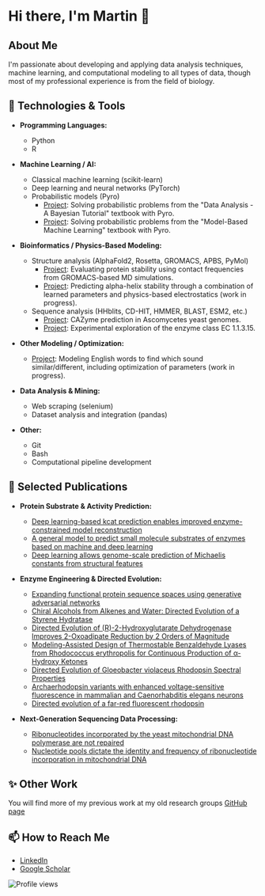 # Hi there, I'm Martin 👋

## About Me
I'm passionate about developing and applying data analysis techniques, machine learning, and computational modeling to all types of data, though most of my professional experience is from the field of biology.

## 🔧 Technologies & Tools
- **Programming Languages:**
  - Python
  - R
    
- **Machine Learning / AI:** 
  - Classical machine learning (scikit-learn)
  - Deep learning and neural networks (PyTorch)
  - Probabilistic models (Pyro)
    - [Project](https://github.com/mengqvist/data_analysis_sivia/): Solving probabilistic problems from the "Data Analysis - A Bayesian Tutorial" textbook with Pyro.
    - [Project](https://github.com/mengqvist/data_analysis_mbml/): Solving probabilistic problems from the "Model-Based Machine Learning" textbook with Pyro.

- **Bioinformatics / Physics-Based Modeling:**
  - Structure analysis (AlphaFold2, Rosetta, GROMACS, APBS, PyMol)
    - [Project](https://github.com/mengqvist/motono_md): Evaluating protein stability using contact frequencies from GROMACS-based MD simulations.
    - [Project](https://github.com/mengqvist/AGADIR): Predicting alpha-helix stability through a combination of learned parameters and physics-based electrostatics (work in progress).
  - Sequence analysis (HHblits, CD-HIT, HMMER, BLAST, ESM2, etc.)
    - [Project](https://github.com/EngqvistLab/yeast_xylanase): CAZyme prediction in Ascomycetes yeast genomes.
    - [Project](https://github.com/EngqvistLab/analyze_1.1.3.15): Experimental exploration of the enzyme class EC 1.1.3.15.

- **Other Modeling / Optimization:**
  - [Project](https://github.com/mengqvist/phonetic-distance): Modeling English words to find which sound similar/different, including optimization of parameters (work in progress).
      
- **Data Analysis & Mining:**
  - Web scraping (selenium)
  - Dataset analysis and integration (pandas)

- **Other:**
  - Git
  - Bash
  - Computational pipeline development
    
## 🚀 Selected Publications
- **Protein Substrate & Activity Prediction:**
  - [Deep learning-based kcat prediction enables improved enzyme-constrained model reconstruction](https://doi.org/10.1038/s41929-022-00798-z)
  - [A general model to predict small molecule substrates of enzymes based on machine and deep learning](https://doi.org/10.1371%2Fjournal.pcbi.1009446)
  - [Deep learning allows genome-scale prediction of Michaelis constants from structural features](https://doi.org/10.1371/journal.pbio.3001402)
    
- **Enzyme Engineering & Directed Evolution:**
  - [Expanding functional protein sequence spaces using generative adversarial networks](https://doi.org/10.1038/s42256-021-00310-5)
  - [Chiral Alcohols from Alkenes and Water: Directed Evolution of a Styrene Hydratase](https://doi.org/10.1002/anie.202215093)
  - [Directed Evolution of (R)-2-Hydroxyglutarate Dehydrogenase Improves 2-Oxoadipate Reduction by 2 Orders of Magnitude](https://pubs.acs.org/doi/10.1021/acssynbio.2c00162)
  - [Modeling-Assisted Design of Thermostable Benzaldehyde Lyases from Rhodococcus erythropolis for Continuous Production of α-Hydroxy Ketones](https://doi.org/10.1002/cbic.202100468)
  - [Directed Evolution of Gloeobacter violaceus Rhodopsin Spectral Properties](https://doi.org/10.1016/j.jmb.2014.06.015)
  - [Archaerhodopsin variants with enhanced voltage-sensitive fluorescence in mammalian and Caenorhabditis elegans neurons](https://www.nature.com/articles/ncomms5894)
  - [Directed evolution of a far-red fluorescent rhodopsin](https://doi.org/10.1073/pnas.1413987111)
    
- **Next-Generation Sequencing Data Processing:**
  - [Ribonucleotides incorporated by the yeast mitochondrial DNA polymerase are not repaired](https://doi.org/10.1073/pnas.1713085114)
  - [Nucleotide pools dictate the identity and frequency of ribonucleotide incorporation in mitochondrial DNA](https://doi.org/10.1371/journal.pgen.1006628)
      
## ✨ Other Work
You will find more of my previous work at my old research groups [GitHub page](https://github.com/EngqvistLab)

## 📫 How to Reach Me
- [LinkedIn](https://www.linkedin.com/in/engqvist1729)
- [Google Scholar](https://scholar.google.com/citations?user=ZTyba9cAAAAJ&hl=en)


![Profile views](https://komarev.com/ghpvc/?username=mengqvist&color=green)
